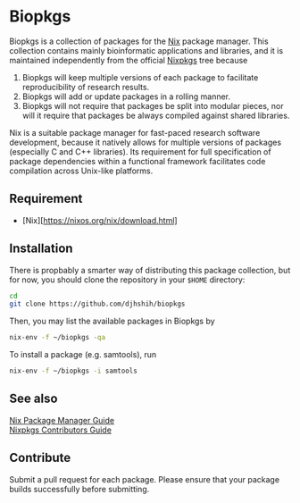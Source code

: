 # Biopkgs

Biopkgs is a collection of packages for the [Nix](https://nixos.org/nix/)
package manager. This collection contains mainly bioinformatic applications and
libraries, and it is maintained independently from the official
[Nixpkgs](https://github.com/NixOS/nixpkgs) tree because

1. Biopkgs will keep multiple versions of each package to facilitate
	 reproducibility of research results.
2. Biopkgs will add or update packages in a rolling manner.
3. Biopkgs will not require that packages be split into modular pieces, nor will
	 it require that packages be always compiled against shared libraries.


Nix is a suitable package manager for fast-paced research software development, because it natively
allows for multiple versions of packages (especially C and C++ libraries). Its
requirement for full specification of package dependencies within a functional
framework facilitates code compilation across Unix-like platforms.


## Requirement

- [Nix][https://nixos.org/nix/download.html]


## Installation

There is propbably a smarter way of distributing this package collection, but 
for now, you should clone the repository in your `$HOME` directory:

```bash
cd
git clone https://github.com/djhshih/biopkgs
```

Then, you may list the available packages in Biopkgs by

```bash
nix-env -f ~/biopkgs -qa
```

To install a package (e.g. samtools), run

```bash
nix-env -f ~/biopkgs -i samtools
```


## See also

[Nix Package Manager Guide](http://nixos.org/nix/manual/)  
[Nixpkgs Contributors Guide](http://nixos.org/nixpkgs/manual/)  


## Contribute

Submit a pull request for each package. Please ensure that your package
builds successfully before submitting.

